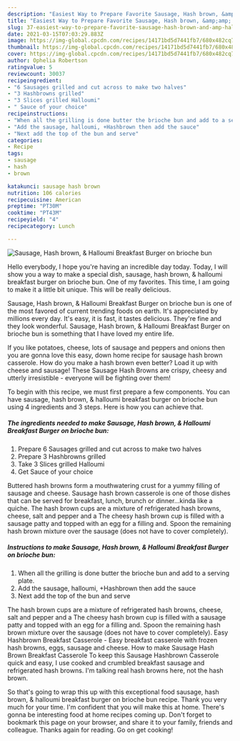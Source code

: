 ```yaml
---
description: "Easiest Way to Prepare Favorite Sausage, Hash brown, &amp;amp; Halloumi Breakfast Burger on brioche bun"
title: "Easiest Way to Prepare Favorite Sausage, Hash brown, &amp;amp; Halloumi Breakfast Burger on brioche bun"
slug: 37-easiest-way-to-prepare-favorite-sausage-hash-brown-and-amp-halloumi-breakfast-burger-on-brioche-bun
date: 2021-03-15T07:03:29.883Z
image: https://img-global.cpcdn.com/recipes/14171bd5d7441fb7/680x482cq70/sausage-hash-brown-halloumi-breakfast-burger-on-brioche-bun-recipe-main-photo.jpg
thumbnail: https://img-global.cpcdn.com/recipes/14171bd5d7441fb7/680x482cq70/sausage-hash-brown-halloumi-breakfast-burger-on-brioche-bun-recipe-main-photo.jpg
cover: https://img-global.cpcdn.com/recipes/14171bd5d7441fb7/680x482cq70/sausage-hash-brown-halloumi-breakfast-burger-on-brioche-bun-recipe-main-photo.jpg
author: Ophelia Robertson
ratingvalue: 5
reviewcount: 30037
recipeingredient:
- "6 Sausages grilled and cut across to make two halves"
- "3 Hashbrowns grilled"
- "3 Slices grilled Halloumi"
- " Sauce of your choice"
recipeinstructions:
- "When all the grilling is done butter the brioche bun and add to a serving plate."
- "Add the sausage, halloumi, +Hashbrown then add the sauce"
- "Next add the top of the bun and serve"
categories:
- Recipe
tags:
- sausage
- hash
- brown

katakunci: sausage hash brown 
nutrition: 106 calories
recipecuisine: American
preptime: "PT30M"
cooktime: "PT43M"
recipeyield: "4"
recipecategory: Lunch

---
```



![Sausage, Hash brown, &amp; Halloumi Breakfast Burger on brioche bun](https://img-global.cpcdn.com/recipes/14171bd5d7441fb7/680x482cq70/sausage-hash-brown-halloumi-breakfast-burger-on-brioche-bun-recipe-main-photo.jpg)

Hello everybody, I hope you're having an incredible day today. Today, I will show you a way to make a special dish, sausage, hash brown, &amp; halloumi breakfast burger on brioche bun. One of my favorites. This time, I am going to make it a little bit unique. This will be really delicious.

Sausage, Hash brown, &amp; Halloumi Breakfast Burger on brioche bun is one of the most favored of current trending foods on earth. It's appreciated by millions every day. It's easy, it is fast, it tastes delicious. They're fine and they look wonderful. Sausage, Hash brown, &amp; Halloumi Breakfast Burger on brioche bun is something that I have loved my entire life.

If you like potatoes, cheese, lots of sausage and peppers and onions then you are gonna love this easy, down home recipe for sausage hash brown casserole. How do you make a hash brown even better? Load it up with cheese and sausage! These Sausage Hash Browns are crispy, cheesy and utterly irresistible - everyone will be fighting over them!


To begin with this recipe, we must first prepare a few components. You can have sausage, hash brown, &amp; halloumi breakfast burger on brioche bun using 4 ingredients and 3 steps. Here is how you can achieve that.

<!--inarticleads1-->

##### The ingredients needed to make Sausage, Hash brown, &amp; Halloumi Breakfast Burger on brioche bun:

1. Prepare 6 Sausages grilled and cut across to make two halves
1. Prepare 3 Hashbrowns grilled
1. Take 3 Slices grilled Halloumi
1. Get  Sauce of your choice


Buttered hash browns form a mouthwatering crust for a yummy filling of sausage and cheese. Sausage hash brown casserole is one of those dishes that can be served for breakfast, lunch, brunch or dinner…kinda like a quiche. The hash brown cups are a mixture of refrigerated hash browns, cheese, salt and pepper and a The cheesy hash brown cup is filled with a sausage patty and topped with an egg for a filling and. Spoon the remaining hash brown mixture over the sausage (does not have to cover completely). 

<!--inarticleads2-->

##### Instructions to make Sausage, Hash brown, &amp; Halloumi Breakfast Burger on brioche bun:

1. When all the grilling is done butter the brioche bun and add to a serving plate.
1. Add the sausage, halloumi, +Hashbrown then add the sauce
1. Next add the top of the bun and serve


The hash brown cups are a mixture of refrigerated hash browns, cheese, salt and pepper and a The cheesy hash brown cup is filled with a sausage patty and topped with an egg for a filling and. Spoon the remaining hash brown mixture over the sausage (does not have to cover completely). Easy Hashbrown Breakfast Casserole - Easy breakfast casserole with frozen hash browns, eggs, sausage and cheese. How to make Sausage Hash Brown Breakfast Casserole To keep this Sausage Hashbrown Casserole quick and easy, I use cooked and crumbled breakfast sausage and refrigerated hash browns. I&#39;m talking real hash browns here, not the hash brown. 

So that's going to wrap this up with this exceptional food sausage, hash brown, &amp; halloumi breakfast burger on brioche bun recipe. Thank you very much for your time. I'm confident that you will make this at home. There's gonna be interesting food at home recipes coming up. Don't forget to bookmark this page on your browser, and share it to your family, friends and colleague. Thanks again for reading. Go on get cooking!
